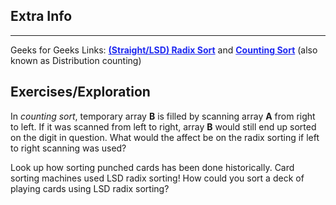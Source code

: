 <style>
a:link {
    color: #1e28f0;
}
a:visited{
    color: #3c1478;
}
a:hover{
    color: #1e288c;
}
</style>

## Extra Info

-----

Geeks for Geeks Links: [**(Straight/LSD) Radix Sort**][G4GLink] and
[**Counting Sort**][G4GLink2] (also known as Distribution counting)


[G4GLink]: https://www.geeksforgeeks.org/radix-sort/
[G4GLink2]: https://www.geeksforgeeks.org/counting-sort/

## Exercises/Exploration

In *counting sort*, temporary array **B** is filled by scanning array
**A** from right to left. If it was scanned from left to right, array
**B** would still end up sorted on the digit in question.  What would
the affect be on the radix sorting if left to right scanning was used?

Look up how sorting punched cards has been done historically. Card
sorting machines used LSD radix sorting! How could you sort a deck of
playing cards using LSD radix sorting?
